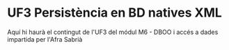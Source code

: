 # UF3 Persistència en BD natives XML

Aquí hi haurà el contingut de l'UF3 del módul M6 - DBOO i accés a dades impartida per l'Afra Sabrià
